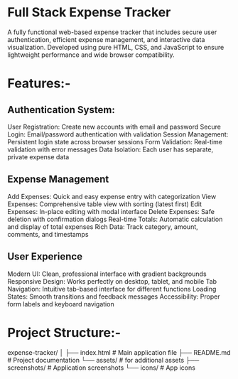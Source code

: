 # Full Stack Expense Tracker
A fully functional web-based expense tracker that includes secure user authentication, efficient expense management, and interactive data visualization. Developed using pure HTML, CSS, and JavaScript to ensure lightweight performance and wide browser compatibility.
# Features:-
## Authentication System:
User Registration: Create new accounts with email and password
Secure Login: Email/password authentication with validation
Session Management: Persistent login state across browser sessions
Form Validation: Real-time validation with error messages
Data Isolation: Each user has separate, private expense data
## Expense Management
Add Expenses: Quick and easy expense entry with categorization
View Expenses: Comprehensive table view with sorting (latest first)
Edit Expenses: In-place editing with modal interface
Delete Expenses: Safe deletion with confirmation dialogs
Real-time Totals: Automatic calculation and display of total expenses
Rich Data: Track category, amount, comments, and timestamps
## User Experience
Modern UI: Clean, professional interface with gradient backgrounds
Responsive Design: Works perfectly on desktop, tablet, and mobile
Tab Navigation: Intuitive tab-based interface for different functions
Loading States: Smooth transitions and feedback messages
Accessibility: Proper form labels and keyboard navigation

# Project Structure:-
expense-tracker/
│
├── index.html          # Main application file
├── README.md           # Project documentation
└── assets/             # for additional assets
    ├── screenshots/    # Application screenshots
    └── icons/          # App icons
